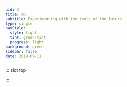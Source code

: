 ```yaml
---
uid: 3
title: XR
subtitle: Experimenting with the tools of the future
type: single
navStyle:
  style: light
  tint: green-tint
  progress: light
background: green
sidebar: false
date: 2019-09-11
---
```


<!-- prev: ./ecosia
next: ./toucan-research
hasFooter: true -->

::: slot top

<Stage-ProjectStage :noise="true" :fadeless="true" ctaLabel="none" ctaUrl="#"
description="XR, hand tracking, realtime 3D graphics, shaders. Nothing here yet. Watch this space.">

  <template v-slot:visual-background>
    <Heros-AbstractHero :noise="false"/>
  </template>

</Stage-ProjectStage>
:::
<!--
<Content-ContextSection :box="true">

<template v-slot:main>

## Context

Phasellus dapibus sodales pretium. Mauris et magna in est interdum sagittis. Vivamus ac ullamcorper quam. Proin auctor velit non felis vehicula condimentum. Aenean justo felis, luctus ac varius et, sollicitudin eget ligula. Integer a nulla iaculis, commodo justo ut, placerat quam. Nullam convallis tellus leo, non aliquet ante ullamcorper ornare. Nulla vitae felis a massa semper gravida nec non dolor.

Vivamus sit amet pulvinar diam. Class aptent taciti sociosqu ad litora torquent per conubia nostra, per inceptos himenaeos. Aenean non nibh mattis nisi luctus suscipit nec quis justo. Etiam consequat urna ut mauris lacinia placerat. Nunc nulla est, pharetra blandit tincidunt eget, ullamcorper in quam. Aliquam facilisis, mi id posuere finibus, sapien enim dapibus nisl, vel suscipit diam nisl id ante. Sed sit amet feugiat lorem. Nam at rhoncus libero. Aliquam bibendum lectus turpis, a viverra enim porttitor et. Cras viverra aliquam est sed rutrum. Phasellus mattis felis eu scelerisque eleifend. Nam imperdiet eget metus et maximus. Sed feugiat suscipit augue, vel dictum mi facilisis sed.

## Dawn of mainstream 3D computing

An entire generation of computer users who grew up playing 3D games is poised to join the computing mainstream. They are hungry for novel and innovative application of 3D-related technologies to increase their productivity and improve their daily computing experience. Also in this decade, a vast amount of research capital is being poured into big data visualization technology, 3D scanning, and 3D printing — perhaps legitimizing computing in 3D for the first time in history. Combine this trend with the ever-increasing 3D hardware rendering power of today’s mobile devices — and the ability to harness this power simply and effectively using WebGL — and JavaScript developers are now at the forefront of an exciting wave.

Generation coming up who are fluent in 3D interfaces. The next generation will be XR natives.



I'm uniquely placed to excel in this new world of 3D interactions.

- Hand sketching
- 3D design background
- Craft, making and engineering of physical things
- Video games and entertainment


</template>

<template v-slot:side>

**Reading time**
12 minutes

**Team composition**


</template>

</Content-ContextSection>

-->
